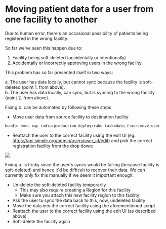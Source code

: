 # Moving patient data for a user from one facility to another

Due to human error, there's an occasional possibility of patients being registered in the wrong facility. 

So far we've seen this happen due to:

1. Facility being soft-deleted (accidentally or intentionally)
2. Accidentally or incorrectly approving users in the wrong facility

This problem has so far presented itself in two ways:

a. The user has data locally, but cannot sync because the facility is soft-deleted (point 1. from above).  
b. The user has data locally, can sync, but is syncing to the wrong facility (point 2. from above).

Fixing b. can be automated by following these steps:

* Move user data from source facility to destination facility

```bash
bundle exec cap india:production deploy:rake task=data_fixes:move_user_data_from_source_to_destination_facility[<user-id>,<source-facility-id>,<destination-facility-id>]
```

* Reattach the user to the correct facility using the edit UI (eg. https://api.simple.org/admin/users/user_id/edit) and pick the correct registration facility from the drop down:

![](resources/select-user-facility.png)

Fixing a. is tricky since the user's syncs would be failing (because facility is soft-deleted) and hence it'd be difficult to recover their data. We can currently only fix this manually if we deem it important enough:

* Un-delete the soft-deleted facility temporarily
  * This may also require creating a Region for this facility
  * Make sure you attach this new facility region to this facility
* Ask the user to sync the data back to this, now, undeleted facility
* Move the data into the correct facility using the aforementioned script
* Reattach the user to the correct facility using the edit UI (as described above)
* Soft-delete the facility again
